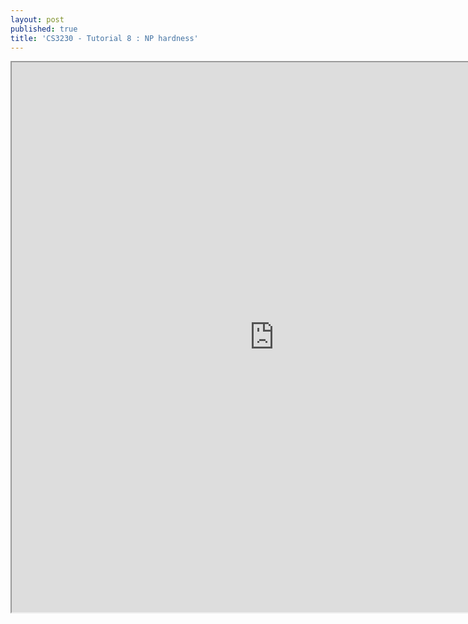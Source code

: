 ```yaml
---
layout: post
published: true
title: 'CS3230 - Tutorial 8 : NP hardness'
---
```

<iframe src="https://drive.google.com/file/d/1rKqWHkGv0phP6hPrWoRMWszgkTdDW5fh/preview" width="840" height="880"></iframe>
